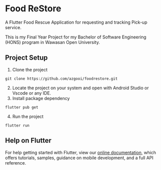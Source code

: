 # Food ReStore

A Flutter Food Rescue Application for requesting and tracking Pick-up service.

This is my Final Year Project for my Bachelor of Software Engineering (HONS) program in Wawasan Open University.

## Project Setup

1. Clone the project
```
git clone https://github.com/azgooi/foodrestore.git
```
2. Locate the project on your system and open with Android Studio or Vscode or any IDE.
3. Install package dependency
```
flutter pub get
```
4. Run the project
```
flutter run
```

## Help on Flutter

For help getting started with Flutter, view our
[online documentation](https://flutter.dev/docs), which offers tutorials,
samples, guidance on mobile development, and a full API reference.
